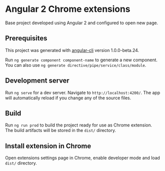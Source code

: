 # Angular 2 Chrome extensions

Base project developed using Angular 2 and configured to open new page.

## Prerequisites

This project was generated with [angular-cli](https://github.com/angular/angular-cli) version 1.0.0-beta.24.

Run `ng generate component component-name` to generate a new component. You can also use `ng generate directive/pipe/service/class/module`.

## Development server
Run `ng serve` for a dev server. Navigate to `http://localhost:4200/`. The app will automatically reload if you change any of the source files.

## Build

Run `ng run prod` to build the project ready for use as Chrome extension. The build artifacts will be stored in the `dist/` directory.

## Install extension in Chrome

Open extensions settings page in Chrome, enable developer mode and load `dist/` directory.

